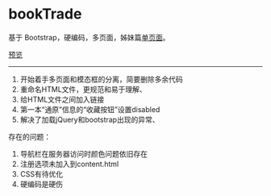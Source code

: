 # bookTrade

基于 Bootstrap，硬编码，多页面，姊妹篇[单页面](https://github.com/byr-gdp/bookTradeSinglePage)。

[预览](https://byr-gdp.github.io/bookTrade/)

---

1. 开始着手多页面和模态框的分离，简要删除多余代码
2. 重命名HTML文件，更规范和易于理解、
3. 给HTML文件之间加入链接
4. 第一本“通原”信息的“收藏按钮”设置disabled
5. 解决了加载jQuery和bootstrap出现的异常、

存在的问题：
1. 导航栏在服务器访问时颜色问题依旧存在
2. 注册选项未加入到content.html
3. CSS有待优化
4. 硬编码是硬伤
